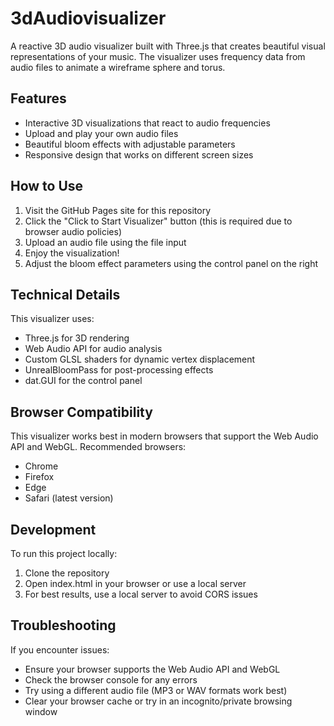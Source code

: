 # 3dAudiovisualizer

A reactive 3D audio visualizer built with Three.js that creates beautiful visual representations of your music. The visualizer uses frequency data from audio files to animate a wireframe sphere and torus.

## Features

- Interactive 3D visualizations that react to audio frequencies
- Upload and play your own audio files
- Beautiful bloom effects with adjustable parameters
- Responsive design that works on different screen sizes

## How to Use

1. Visit the GitHub Pages site for this repository
2. Click the "Click to Start Visualizer" button (this is required due to browser audio policies)
3. Upload an audio file using the file input
4. Enjoy the visualization!
5. Adjust the bloom effect parameters using the control panel on the right

## Technical Details

This visualizer uses:

- Three.js for 3D rendering
- Web Audio API for audio analysis
- Custom GLSL shaders for dynamic vertex displacement
- UnrealBloomPass for post-processing effects
- dat.GUI for the control panel

## Browser Compatibility

This visualizer works best in modern browsers that support the Web Audio API and WebGL. Recommended browsers:

- Chrome
- Firefox
- Edge
- Safari (latest version)

## Development

To run this project locally:

1. Clone the repository
2. Open index.html in your browser or use a local server
3. For best results, use a local server to avoid CORS issues

## Troubleshooting

If you encounter issues:

- Ensure your browser supports the Web Audio API and WebGL
- Check the browser console for any errors
- Try using a different audio file (MP3 or WAV formats work best)
- Clear your browser cache or try in an incognito/private browsing window

